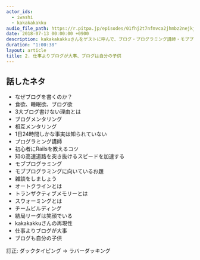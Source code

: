 ```yaml
---
actor_ids:
  - iwashi 
  - kakakakakku
audio_file_path: https://r.pitpa.jp/episodes/01fhj2t7nfmvca2jhmbz2nejkj.mp3
date: 2018-07-13 00:00:00 +0900
description: kakakakakkuさんをゲストに呼んで、ブログ・プログラミング講師・モブプロ・チームビルディングなどについて話しているエピソードです。
duration: "1:00:38"
layout: article
title: 2. 仕事よりブログが大事、ブログは自分の子供
---
```


## 話したネタ

- なぜブログを書くのか？
- 食欲、睡眠欲、ブログ欲
- 3大ブログ書けない理由とは
- ブログメンタリング
- 相互メンタリング
- 1日24時間しかな事実は知られていない
- プログラミング講師
- 初心者にRailsを教えるコツ
- 知の高速道路を突き抜けるスピードを加速する
- モブプログラミング
- モブプログラミングに向いているお題
- 雑談をしましょう
- オートクラインとは
- トランザクティブメモリーとは
- スウォーミングとは
- チームビルディング
- 結局リーダは笑顔でいる
- kakakakkuさんの再現性
- 仕事よりブログが大事
- ブログも自分の子供

訂正: ダックタイピング -> ラバーダッキング